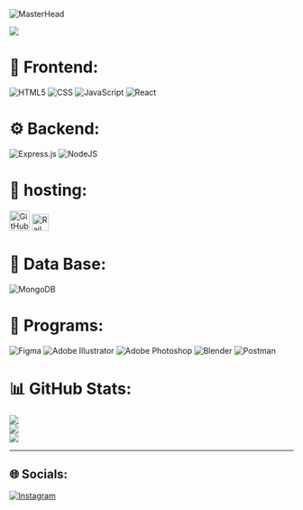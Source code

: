 ![MasterHead](https://gamingvisuals.com/wp-content/uploads/2021/12/retro2.png)

[![](https://visitcount.itsvg.in/api?id=nhnerd&icon=0&color=0)](https://visitcount.itsvg.in)

# 🎨 Frontend:
![HTML5](https://img.shields.io/badge/html5-%23E34F26.svg?style=for-the-badge&logo=html5&logoColor=white)
![CSS](https://img.shields.io/badge/css-%231572B6.svg?style=for-the-badge&logo=css3&logoColor=white)
![JavaScript](https://img.shields.io/badge/javascript-%23323330.svg?style=for-the-badge&logo=javascript&logoColor=%23F7DF1E)
![React](https://img.shields.io/badge/react-%2320232a.svg?style=for-the-badge&logo=react&logoColor=%2361DAFB)


# ⚙️ Backend:
![Express.js](https://img.shields.io/badge/express.js-%23404d59.svg?style=for-the-badge&logo=express&logoColor=%2361DAFB)
![NodeJS](https://img.shields.io/badge/node.js-6DA55F?style=for-the-badge&logo=node.js&logoColor=white)


# 📡 hosting: 
<img src="https://img.shields.io/badge/github%20pages-121013?style=for-the-badge&logo=github&logoColor=white" alt="GitHub" height="36" > <img src="https://railway.app/brand/logotype-light.svg" alt="Railway" height="30"  >


# 💾 Data Base: 
![MongoDB](https://img.shields.io/badge/MongoDB-%234ea94b.svg?style=for-the-badge&logo=mongodb&logoColor=white) 


# 🔧 Programs:
![Figma](https://img.shields.io/badge/figma-%23F24E1E.svg?style=for-the-badge&logo=figma&logoColor=white)
![Adobe Illustrator](https://img.shields.io/badge/adobe%20illustrator-%23FF9A00.svg?style=for-the-badge&logo=adobe%20illustrator&logoColor=white)
![Adobe Photoshop](https://img.shields.io/badge/adobe%20photoshop-%2331A8FF.svg?style=for-the-badge&logo=adobe%20photoshop&logoColor=white)
![Blender](https://img.shields.io/badge/blender-%23F5792A.svg?style=for-the-badge&logo=blender&logoColor=white)
![Postman](https://img.shields.io/badge/Postman-FF6C37?style=for-the-badge&logo=postman&logoColor=white)



# 📊 GitHub Stats:
![](https://github-readme-stats.vercel.app/api?username=nhnerd&theme=radical&hide_border=false&include_all_commits=false&count_private=false)<br/>
![](https://github-readme-streak-stats.herokuapp.com/?user=nhnerd&theme=radical&hide_border=false)<br/>
![](https://github-readme-stats.vercel.app/api/top-langs/?username=nhnerd&theme=radical&hide_border=false&include_all_commits=false&count_private=false&layout=compact)

---
## 🌐 Socials:
[![Instagram](https://img.shields.io/badge/Instagram-%23E4405F.svg?logo=Instagram&logoColor=white)](https://instagram.com/northern_head) 

<!-- Proudly created with GPRM ( https://gprm.itsvg.in ) -->
